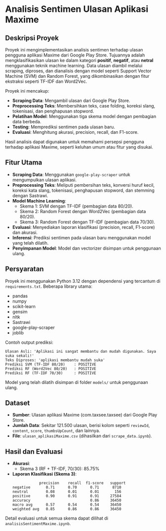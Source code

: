 # Analisis Sentimen Ulasan Aplikasi Maxime

## Deskripsi Proyek
Proyek ini mengimplementasikan analisis sentimen terhadap ulasan pengguna aplikasi Maxime dari Google Play Store. Tujuannya adalah mengklasifikasikan ulasan ke dalam kategori **positif**, **negatif**, atau **netral** menggunakan teknik machine learning. Data ulasan diambil melalui scraping, diproses, dan dianalisis dengan model seperti Support Vector Machine (SVM) dan Random Forest, yang dikombinasikan dengan fitur ekstraksi seperti TF-IDF dan Word2Vec.

Proyek ini mencakup:
- **Scraping Data**: Mengambil ulasan dari Google Play Store.
- **Preprocessing Teks**: Membersihkan teks, case folding, koreksi slang, tokenisasi, dan penghapusan stopword.
- **Pelatihan Model**: Menggunakan tiga skema model dengan pembagian data berbeda.
- **Testing**: Memprediksi sentimen pada ulasan baru.
- **Evaluasi**: Menghitung akurasi, precision, recall, dan F1-score.

Hasil analisis dapat digunakan untuk memahami persepsi pengguna terhadap aplikasi Maxime, seperti keluhan umum atau fitur yang disukai.

## Fitur Utama
- **Scraping Data**: Menggunakan `google-play-scraper` untuk mengumpulkan ulasan aplikasi.
- **Preprocessing Teks**: Meliputi pembersihan teks, konversi huruf kecil, koreksi kata slang, tokenisasi, penghapusan stopword, dan stemming dengan Sastrawi.
- **Model Machine Learning**:
  - Skema 1: SVM dengan TF-IDF (pembagian data 80/20).
  - Skema 2: Random Forest dengan Word2Vec (pembagian data 80/20).
  - Skema 3: Random Forest dengan TF-IDF (pembagian data 70/30).
- **Evaluasi**: Menyediakan laporan klasifikasi (precision, recall, F1-score) dan akurasi.
- **Inferensi**: Prediksi sentimen pada ulasan baru menggunakan model yang telah dilatih.
- **Penyimpanan Model**: Model dan vectorizer disimpan untuk penggunaan ulang.

## Persyaratan
Proyek ini menggunakan Python 3.12 dengan dependensi yang tercantum di `requirements.txt`. Beberapa library utama:
- pandas
- numpy
- scikit-learn
- gensim
- nltk
- Sastrawi
- google-play-scraper
- joblib

Contoh output prediksi:
```
Ulasan Asli: 'Aplikasi ini sangat membantu dan mudah digunakan. Saya suka sekali!'
Teks Diproses: 'aplikasi membantu mudah suka'
Prediksi SVM (TF-IDF 80/20)    : POSITIVE
Prediksi RF (Word2Vec 80/20)   : POSITIVE
Prediksi RF (TF-IDF 70/30)     : POSITIVE
```

Model yang telah dilatih disimpan di folder `models/` untuk penggunaan ulang.

## Dataset
- **Sumber**: Ulasan aplikasi Maxime (com.taxsee.taxsee) dari Google Play Store.
- **Jumlah Data**: Sekitar 121.500 ulasan, berisi kolom seperti `reviewId`, `content`, `score`, `thumbsUpCount`, dan lainnya.
- **File**: `ulasan_aplikasiMaxime.csv` (dihasilkan dari `scrape_data.ipynb`).

## Hasil dan Evaluasi
- **Akurasi**:
  - Skema 3 (RF + TF-IDF, 70/30): 85.75%
- **Laporan Klasifikasi (Skema 3)**:
  ```
              precision    recall  f1-score   support
  negative       0.71      0.70      0.71      8710
  neutral        0.08      0.01      0.01       156
  positive       0.90      0.91      0.91     27584
  accuracy                           0.86     36450
  macro avg      0.57      0.54      0.54     36450
  weighted avg   0.85      0.86      0.86     36450
  ```

Detail evaluasi untuk semua skema dapat dilihat di `analisisSentimentMaxime.ipynb`.
